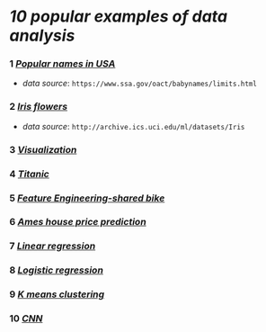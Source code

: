 
# ***10 popular examples of data analysis***

### 1 ***[Popular names in USA](https://github.com/ZJW-92/data_analysis_ex/blob/main/popular%20names%20in%20USA.ipynb)***
- _data source_:
`
 https://www.ssa.gov/oact/babynames/limits.html
`
### 2 ***[Iris flowers](https://github.com/ZJW-92/data_analysis_ex/blob/main/iris%20_flower.ipynb)***

- _data source_:
`
http://archive.ics.uci.edu/ml/datasets/Iris
`
### 3 ***[Visualization](https://github.com/ZJW-92/data_analysis_ex/blob/main/Visualization%20.ipynb)***

### 4 ***[Titanic](https://github.com/ZJW-92/data_analysis_ex/blob/main/Titanic.ipynb)***

### 5 ***[Feature Engineering-shared bike](https://github.com/ZJW-92/data_analysis_ex/blob/main/Shared_bike.ipynb)***

### 6 ***[Ames house price prediction](https://github.com/ZJW-92/Ames_House_Price_Prediction)***

### 7 ***[Linear regression](https://github.com/ZJW-92/Linear_Regression_RED)***

### 8 ***[Logistic regression](https://github.com/ZJW-92/Logistic_Regression_Tmall)***

### 9 ***[K means clustering](https://github.com/ZJW-92/K_means_clustering_Airbnb)***

### 10 ***[CNN](https://github.com/ZJW-92/Fashion-Class-Classification)***
